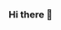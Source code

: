 ### Hi there 👋

<!--
**trehang/trehang** is a ✨ _special_ ✨ repository because its `README.md` (this file) appears on your GitHub profile.

Here are some ideas to get you started:

My name is Gaayatri Trehan
I am a second year biology student with a minor in business administration
I am interested in cancer research, specifically breast cancer
My other hobbies include playing vollyball, baking, and trying new food spots around boston!
